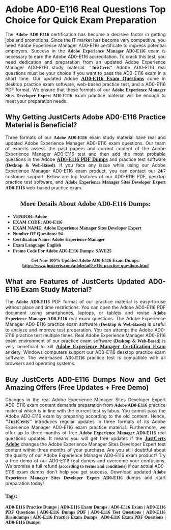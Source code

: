 <h1 style="text-align: justify;"><strong>Adobe AD0-E116 Real Questions Top Choice for Quick Exam Preparation</strong></h1>

<p style="text-align: justify;">The <span style="font-family:Georgia,serif;"><strong>Adobe AD0-E116</strong></span> certification has become a decisive factor in getting jobs and promotions. Since the IT market has become very competitive, you need Adobe Experience Manager AD0-E116 certificate to impress potential employers. Success in the <span style="font-family:Georgia,serif;"><strong>Adobe Experience Manager AD0-E116</strong></span> exam is necessary to earn the Adobe AD0-E116 accreditation. To crack this test, you need dedication and preparation from an updated Adobe Experience Manager AD0-E116 study material. <span style="font-size:14px;"><span style="font-family:Georgia,serif;"><strong>"JustCerts"</strong></span></span> Adobe AD0-E116 real questions must be your choice if you want to pass the AD0-E116 exam in a short time. Our updated Adobe <a href="https://www.justcerts.com/adobe/ad0-e116-practice-questions.html"><span style="font-size:16px;"><span style="font-family:Georgia,serif;"><strong>AD0-E116 Exam Questions</strong></span></span></a> come in desktop practice exam software, web-based practice test, and a AD0-E116 PDF format. We ensure that these formats of our <span style="font-family:Georgia,serif;"><strong>Adobe Experience Manager Sites Developer Expert AD0-E116</strong></span> exam practice material will be enough to meet your preparation needs.</p>

<h2 style="text-align: justify;"><strong>Why Getting JustCerts Adobe AD0-E116 Practice Material is Beneficial?</strong></h2>

<p style="text-align: justify;">Three formats of our <span style="font-family:Georgia,serif;"><strong>Adobe AD0-E116</strong></span> exam study material have real and updated Adobe Experience Manager AD0-E116 exam questions. Our team of experts assess the past papers and current content of the Adobe Experience Manager AD0-E116 test and then add the most probable questions in the Adobe <a href="https://www.justcerts.com/adobe/ad0-e116-practice-questions.html"><span style="font-size:16px;"><span style="font-family:Georgia,serif;"><strong>AD0-E116 PDF Dumps</strong></span></span></a> and practice test software <span style="font-family:Georgia,serif;"><strong>(Desktop & Web-Based)</strong></span>. If you face any issue while using our Adobe Experience Manager AD0-E116 exam product, you can contact our <span style="font-family:Georgia,serif;"><strong>24/7</strong></span> customer support. Below are top features of our AD0-E116 PDF, desktop practice test software, and <span style="font-family:Georgia,serif;"><strong>Adobe Experience Manager Sites Developer Expert AD0-E116</strong></span> web-based practice exam.</p>

<h2 style="text-align: center;"><strong><span style="font-family:Georgia,serif;">More Details About Adobe AD0-E116 Dumps:</span></strong></h2>

<ul>
	<li style="text-align: justify;"><span style="font-size:14px;"><span style="font-family:Georgia,serif;"><strong>VENDOR: Adobe</strong></span></span></li>
	<li style="text-align: justify;"><span style="font-size:14px;"><span style="font-family:Georgia,serif;"><strong>EXAM CODE: AD0-E116</strong></span></span></li>
	<li style="text-align: justify;"><span style="font-size:14px;"><span style="font-family:Georgia,serif;"><strong>EXAM NAME: Adobe Experience Manager Sites Developer Expert</strong></span></span></li>
	<li style="text-align: justify;"><span style="font-size:14px;"><span style="font-family:Georgia,serif;"><strong>Number OF Questions: 94</strong></span></span></li>
	<li style="text-align: justify;"><span style="font-size:14px;"><span style="font-family:Georgia,serif;"><strong>Certification Name: Adobe Experience Manager</strong></span></span></li>
	<li style="text-align: justify;"><span style="font-size:14px;"><span style="font-family:Georgia,serif;"><strong>Exam Language: English</strong></span></span></li>
	<li style="text-align: justify;"><span style="font-size:14px;"><span style="font-family:Georgia,serif;"><strong>Promo Code For Adobe AD0-E116 Dumps: SAVE25</strong></span></span></li>
</ul>

<p style="text-align: center;"><strong><span style="font-family:Georgia,serif;"><span style="font-size:14px;">Get Now 100% Updated Adobe AD0-E116 Exam Dumps:</span> <a href="https://www.justcerts.com/adobe/ad0-e116-practice-questions.html">https://www.justcerts.com/adobe/ad0-e116-practice-questions.html</a></span></strong></p>

<h2 style="text-align: justify;"><strong>What are Features of JustCerts Updated AD0-E116 Exam Study Material?</strong></h2>

<p style="text-align: justify;">The <span style="font-family:Georgia,serif;"><strong>Adobe AD0-E116</strong></span> PDF format of our practice material is easy-to-use without place and time restrictions. You can open the Adobe AD0-E116 PDF document using smartphones, laptops, or tablets and revise <span style="font-family:Georgia,serif;"><strong>Adobe Experience Manager AD0-E116</strong></span> real exam questions. The Adobe Experience Manager AD0-E116 practice exam software <span style="font-family:Georgia,serif;"><strong>(Desktop & Web-Based)</strong></span> is useful to analyze and improve test preparation. You can attempt the Adobe AD0-E116 practice test multiple times. Real Adobe Experience Manager AD0-E116 exam environment of our practice exam software <span style="font-family:Georgia,serif;"><strong>(Desktop & Web-Based)</strong></span> is very beneficial to kill <a href="https://www.justcerts.com/adobe/adobe-experience-manager-certification-exams.html"><span style="font-size:16px;"><span style="font-family:Georgia,serif;"><strong>Adobe Experience Manager Certification Exam</strong></span></span></a> anxiety. Windows computers support our AD0-E116 desktop practice exam software. The web-based <span style="font-family:Georgia,serif;"><strong>AD0-E116 </strong></span> practice test is compatible with all browsers and operating systems.</p>

<h2 style="text-align: justify;"><strong>Buy JustCerts AD0-E116 Dumps Now and Get Amazing Offers (Free Updates + Free Demo)</strong></h2>

<p style="text-align: justify;">Changes in the real Adobe Experience Manager Sites Developer Expert AD0-E116 exam content demands preparation from <span style="font-family:Georgia,serif;"><strong>Adobe AD0-E116</strong></span> practice material which is in line with the current test syllabus. You cannot pass the Adobe AD0-E116 exam by preparing according to the old content. Hence, <span style="font-size:16px;"><span style="font-family:Georgia,serif;"><strong>"JustCerts"</strong></span></span> introduces regular updates in three formats of its Adobe Experience Manager AD0-E116 exam practice material. Furthermore, we offer up to three months of free <span style="font-family:Georgia,serif;"><strong>Adobe Experience Manager AD0-E116 </strong></span>real questions updates. It means you will get free updates if the <a href="https://www.justcerts.com/adobe-certification-exams.html"><span style="font-size:16px;"><span style="font-family:Georgia,serif;"><strong>JustCerts Adobe</strong></span></span></a> changes the Adobe Experience Manager Sites Developer Expert test content within three months of your purchase. Are you still doubtful about the quality of our Adobe Experience Manager AD0-E116 exam product? Try a free demo of our AD0-E116 real dumps and overcome your confusions. We promise a full refund <span style="font-family:Georgia,serif;"><strong>(according to terms and conditions)</strong></span> if our actual AD0-E116 exam dumps don't help you get success. Download updated <span style="font-family:Georgia,serif;"><strong>Adobe Experience Manager Sites Developer Expert AD0-E116</strong></span> dumps and start preparation today!</p>

<h3 style="text-align: justify;"><span style="font-family:Georgia,serif;"><strong>Tags:</strong></span></h3>

<p style="text-align: justify;"><span style="font-family:Georgia,serif;"><strong>AD0-E116 Practice Dumps | AD0-E116 Exam Dumps | AD0-E116 Exam | AD0-E116 PDF Questions | AD0-E116 Dumps PDF | AD0-E116 Test Questions | AD0-E116 Braindumps | AD0-E116 Practice Exam Dumps | AD0-E116 Exam PDF Questions | AD0-E116 Dumps</strong></span></p>
